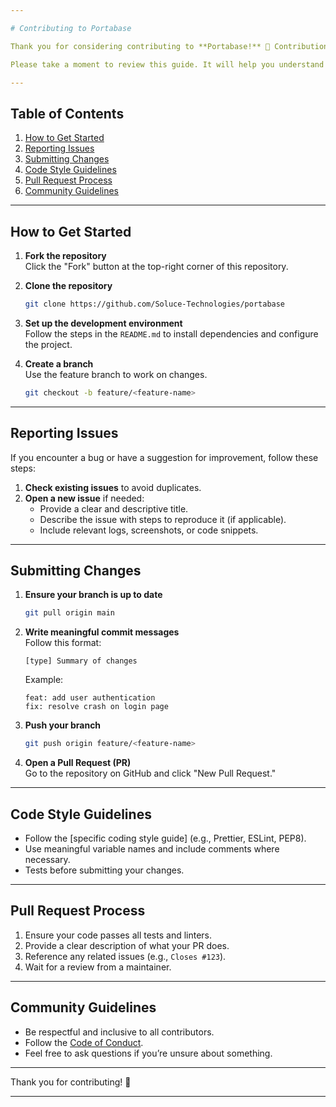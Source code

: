 ```yaml
---

# Contributing to Portabase

Thank you for considering contributing to **Portabase!** 🎉 Contributions help make this project better for everyone.

Please take a moment to review this guide. It will help you understand how to contribute effectively.

---
```


## Table of Contents

1. [How to Get Started](#how-to-get-started)
2. [Reporting Issues](#reporting-issues)
3. [Submitting Changes](#submitting-changes)
4. [Code Style Guidelines](#code-style-guidelines)
5. [Pull Request Process](#pull-request-process)
6. [Community Guidelines](#community-guidelines)

---

## How to Get Started

1. **Fork the repository**  
   Click the "Fork" button at the top-right corner of this repository.

2. **Clone the repository**
   ```bash
   git clone https://github.com/Soluce-Technologies/portabase
   ```

3. **Set up the development environment**  
   Follow the steps in the `README.md` to install dependencies and configure the project.

4. **Create a branch**  
   Use the feature branch to work on changes.
   ```bash
   git checkout -b feature/<feature-name>
   ```

---

## Reporting Issues

If you encounter a bug or have a suggestion for improvement, follow these steps:

1. **Check existing issues** to avoid duplicates.
2. **Open a new issue** if needed:
    - Provide a clear and descriptive title.
    - Describe the issue with steps to reproduce it (if applicable).
    - Include relevant logs, screenshots, or code snippets.

---

## Submitting Changes

1. **Ensure your branch is up to date**
   ```bash
   git pull origin main
   ```

2. **Write meaningful commit messages**  
   Follow this format:
   ```
   [type] Summary of changes
   ```
   Example:
   ```
   feat: add user authentication
   fix: resolve crash on login page
   ```

3. **Push your branch**
   ```bash
   git push origin feature/<feature-name>
   ```

4. **Open a Pull Request (PR)**  
   Go to the repository on GitHub and click "New Pull Request."

---

## Code Style Guidelines

- Follow the [specific coding style guide] (e.g., Prettier, ESLint, PEP8).
- Use meaningful variable names and include comments where necessary.
- Tests before submitting your changes.

---

## Pull Request Process

1. Ensure your code passes all tests and linters.
2. Provide a clear description of what your PR does.
3. Reference any related issues (e.g., `Closes #123`).
4. Wait for a review from a maintainer.

---

## Community Guidelines

- Be respectful and inclusive to all contributors.
- Follow the [Code of Conduct](CODE_OF_CONDUCT.md).
- Feel free to ask questions if you’re unsure about something.

---

Thank you for contributing! 🙌

---